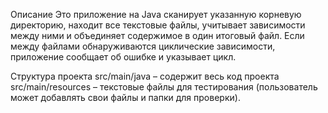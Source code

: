 Описание
Это приложение на Java сканирует указанную корневую директорию, находит все текстовые файлы, учитывает зависимости между ними и объединяет содержимое в один итоговый файл. Если между файлами обнаруживаются циклические зависимости, приложение сообщает об ошибке и указывает цикл.

Структура проекта
src/main/java – содержит весь код проекта
src/main/resources – текстовые файлы для тестирования (пользователь может добавлять свои файлы и папки для проверки).
